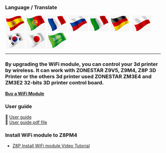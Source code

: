 ### Language / Translate
[![](../lanpic/ES.png)](https://github-com.translate.goog/ZONESTAR3D/Upgrade-kit-guide/tree/main/WiFi?_x_tr_sl=en&_x_tr_tl=es)
[![](../lanpic/PT.png)](https://github-com.translate.goog/ZONESTAR3D/Upgrade-kit-guide/tree/main/WiFi?_x_tr_sl=en&_x_tr_tl=pt)
[![](../lanpic/FR.png)](https://github-com.translate.goog/ZONESTAR3D/Upgrade-kit-guide/tree/main/WiFi?_x_tr_sl=en&_x_tr_tl=fr)
[![](../lanpic/RU.png)](https://github-com.translate.goog/ZONESTAR3D/Upgrade-kit-guide/tree/main/WiFi?_x_tr_sl=en&_x_tr_tl=ru)
[![](../lanpic/IT.png)](https://github-com.translate.goog/ZONESTAR3D/Upgrade-kit-guide/tree/main/WiFi?_x_tr_sl=en&_x_tr_tl=it)
[![](../lanpic/DE.png)](https://github-com.translate.goog/ZONESTAR3D/Upgrade-kit-guide/tree/main/WiFi?_x_tr_sl=en&_x_tr_tl=de)
[![](../lanpic/PL.png)](https://github-com.translate.goog/ZONESTAR3D/Upgrade-kit-guide/tree/main/WiFi?_x_tr_sl=en&_x_tr_tl=pl)
[![](../lanpic/KR.png)](https://github-com.translate.goog/ZONESTAR3D/Upgrade-kit-guide/tree/main/WiFi?_x_tr_sl=en&_x_tr_tl=ko)
[![](../lanpic/JP.png)](https://github-com.translate.goog/ZONESTAR3D/Upgrade-kit-guide/tree/main/WiFi?_x_tr_sl=en&_x_tr_tl=ja)
[![](../lanpic/SA.png)](https://github-com.translate.goog/ZONESTAR3D/Upgrade-kit-guide/tree/main/WiFi?_x_tr_sl=en&_x_tr_tl=ar)

------
### By upgrading the WiFi module, you can control your 3d printer by wireless. It can work with ZONESTAR Z9V5, Z9M4, Z8P 3D Printer or the others 3d printer used ZONESTAR ZM3E4 and ZM3E2 32-bits 3D printer control board.
[**Buy a WiFi Module**](https://www.aliexpress.com/item/1005002378551489.html)

### User guide
:book: [User guide](./WiFi_User_Guide.md)  
:green_book: [User guide pdf file](./WiFi_User_Guide.pdf)  

### Install WiFi module to Z8PM4
- [Z8P Install WiFi module Video Tutorial](./Z8P+WiFi.mp4)
<!-- - :movie_camera: [Z9V5 Install WiFi module to ]() -->

